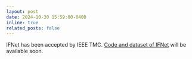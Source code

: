 ```yaml
---
layout: post
date: 2024-10-30 15:59:00-0400
inline: true
related_posts: false
---
```


IFNet has been accepted by IEEE TMC. [Code and dataset of IFNet](https://github.com/leeyadong/IFNet) will be available soon.

